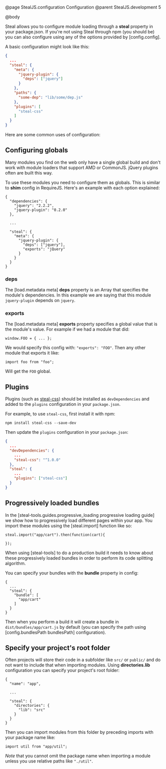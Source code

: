 @page StealJS.configuration Configuration
@parent StealJS.development 5

@body

Steal allows you to configure module loading through a **steal** property in your package.json. If you're not using Steal through npm (you should be) you can also configure using any of the options provided by [config.config].

A basic configuration might look like this:

```json
{
  ...
  "steal": {
    "meta": {
      "jquery-plugin": {
        "deps": ["jquery"]
      }
    },
    "paths": {
      "some-dep": "lib/some/dep.js"
    },
    "plugins": [
      "steal-css"
    ]
  }
}
```

Here are some common uses of configuration:

## Configuring globals

Many modules you find on the web only have a single global build and don't work with module loaders that support AMD or CommonJS. jQuery plugins often are built this way.

To use these modules you need to configure them as globals. This is similar to **shim** config in RequireJS. Here's an example with each option explained:

```
{
  "dependencies": {
    "jquery": "2.2.2",
    "jquery-plugin": "0.2.0"
  },

  ...

  "steal": {
    "meta": {
      "jquery-plugin": {
        "deps": ["jquery"],
        "exports": "jQuery"
      }
    }
  }
}
```

### deps

The [load.metadata meta] **deps** property is an Array that specifies the module's dependencies. In this example we are saying that this module `jquery-plugin` depends on `jquery`.

### exports

The [load.metadata meta] **exports** property specifies a global value that is the module's value. For example if we had a module that did:

```
window.FOO = { ... };
```

We would specify this config with: `"exports": "FOO"`.  Then any other module that exports it like:

```
import foo from "foo";
```

Will get the `FOO` global.

## Plugins

Plugins (such as [steal-css](https://www.npmjs.com/package/steal-css)) should be installed as `devDependencies` and added to the `plugins` configuration in your `package.json`.

For example, to use `steal-css`, first install it with npm:

```
npm install steal-css --save-dev
```

Then update the `plugins` configuration in your `package.json`:

```json
{
  ...
  "devDependencies": {
    ...
    "steal-css": "^1.0.0"
  },
  "steal": {
    ...
    "plugins": ["steal-css"]
  }
}
```

## Progressively loaded bundles

In the [steal-tools.guides.progressive_loading progressive loading guide] we show how to progressively load different pages within your app. You import these modules using the [steal.import] function like so:

```
steal.import("app/cart").then(function(cart){

});
```

When using [steal-tools] to do a production build it needs to know about these progressively loaded bundles in order to perform its code splitting algorithm.

You can specify your bundles with the **bundle** property in config:

```
{
  ...
  "steal": {
    "bundle": [
      "app/cart"
	]
  }
}
```

Then when you perform a build it will create a bundle in `dist/bundles/app/cart.js` by default (you can specify the path using [config.bundlesPath bundlesPath] configuration).

## Specify your project's root folder

Often projects will store their code in a subfolder like `src/` or `public/` and do not want to include that when importing modules. Using **directories.lib** configuration you can specify your project's root folder:

```
{
  "name": "app",

  ...

  "steal": {
    "directories": {
      "lib": "src"
    }
  }
}
```

Then you can import modules from this folder by preceding imports with your package name like:

```
import util from "app/util";
```

*Note* that you cannot omit the package name when importing a module unless you use relative paths like `"./util"`.
